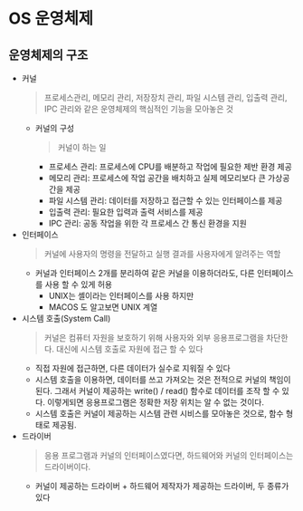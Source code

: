 # OS 운영체제

## 운영체제의 구조
* 커널
  > 프로세스관리, 메모리 관리, 저장장치 관리, 파일 시스템 관리, 입출력 관리, IPC 관리와 같은 운영체제의 핵심적인 기능을 모아놓은 것
  * 커널의 구성
    > 커널이 하는 일
      - 프로세스 관리: 프로세스에 CPU를 배분하고 작업에 필요한 제반 환경 제공
      - 메모리 관리: 프로세스에 작업 공간을 배치하고 실제 메모리보다 큰 가상공간을 제공
      - 파일 시스템 관리: 데이터를 저장하고 접근할 수 있는 인터페이스를 제공
      - 입출력 관리: 필요한 입력과 출력 서비스를 제공
      - IPC 관리: 공동 작업을 위한 각 프로세스 간 통신 환경을 지원
* 인터페이스
  > 커널에 사용자의 명령을 전달하고 실행 결과를 사용자에게 알려주는 역할
  - 커널과 인터페이스 2개를 분리하여 같은 커널을 이용하더라도, 다른 인터페이스를 사용 할 수 있게 허용
     - UNIX는 셸이라는 인터페이스를 사용 하지만
     - MACOS 도 알고보면 UNIX 계열
* 시스템 호출(System Call)
   > 커널은 컴퓨터 자원을 보호하기 위해 사용자와 외부 응용프로그램을 차단한다. 대신에 시스템 호출로 자원에 접근 할 수 있다
   - 직접 자원에 접근하면, 다른 데이터가 실수로 지워질 수 있다
   - 시스템 호출을 이용하면, 데이터를 쓰고 가져오는 것은 전적으로 커널의 책임이 된다. 그래서 커널이 제공하는 write() / read() 함수로 데이터를 조작 할 수 있다. 이렇게되면 응용프로그램은 정확한 저장 위치는 알 수 없는 것이다.
   - 시스템 호출은 커널이 제공하는 시스템 관련 시비스를 모아놓은 것으로, 함수 형태로 제공됨.
* 드라이버
   > 응용 프로그램과 커널의 인터페이스였다면, 하드웨어와 커널의 인터페이스는 드라이버이다.
   - 커널이 제공하는 드라이버 + 하드웨어 제작자가 제공하는 드라이버, 두 종류가 있다

